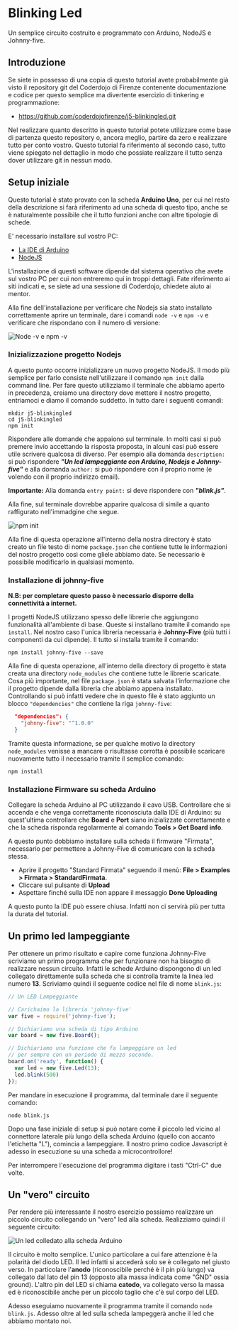 # Blinking Led
Un semplice circuito costruito e programmato con Arduino, NodeJS e Johnny-five.

## Introduzione

Se siete in possesso di una copia di questo tutorial avete probabilmente già visto il repository git del Coderdojo di Firenze contenente documentazione e codice per questo semplice ma divertente esercizio di tinkering e programmazione:
- https://github.com/coderdojofirenze/j5-blinkingled.git

Nel realizzare quanto descritto in questo tutorial potete utilizzare come base di partenza questo repository o, ancora meglio, partire da zero e realizzare tutto per conto vostro. Questo tutorial fa riferimento al secondo caso, tutto viene spiegato nel dettaglio in modo che possiate realizzare il tutto senza dover utilizzare git in nessun modo.

## Setup iniziale

Questo tutorial è stato provato con la scheda **Arduino Uno**, per cui nel resto della descrizione si farà riferimento ad una scheda di questo tipo, anche se è naturalmente possibile che il tutto funzioni anche con altre tipologie di schede.

E' necessario installare sul vostro PC:
- [La IDE di Arduino](https://www.arduino.cc/en/main/software)
- [NodeJS](https://nodejs.org/it/)

L'installazione di questi software dipende dal sistema operativo che avete sul vostro PC per cui non entreremo qui in troppi dettagli. Fate riferimento ai siti indicati e, se siete ad una sessione di Coderdojo, chiedete aiuto ai mentor.

Alla fine dell'installazione per verificare che Nodejs sia stato installato correttamente aprire un terminale, dare i comandi `node -v` e `npm -v` e verificare che rispondano con il numero di versione:

![Node -v e npm -v](assets/node_installation_ok.bmp)

### Inizializzazione progetto Nodejs

A questo punto occorre inizializzare un nuovo progetto NodeJS. Il modo più semplice per farlo consiste nell'utilizzare il comando `npm init` dalla command line. Per fare questo utilizziamo il terminale che abbiamo aperto in precedenza, creiamo una directory dove mettere il nostro progetto, entriamoci e diamo il comando suddetto. In tutto dare i seguenti comandi:

```
mkdir j5-blinkingled
cd j5-blinkingled
npm init
```

Rispondere alle domande che appaiono sul terminale. In molti casi si può premere invio accettando la risposta proposta, in alcuni casi può essere utile scrivere qualcosa di diverso. Per esempio alla domanda `description:` si può rispondere **_"Un led lampeggiante con Arduino, Nodejs e Johnny-five"_**  e alla domanda `author:` si può rispondere con il proprio nome (e volendo con il proprio indirizzo email).

**Importante:** Alla domanda `entry point:` si deve rispondere con **_"blink.js"_**.

Alla fine, sul terminale dovrebbe apparire qualcosa di simile a quanto raffigurato nell'immadgine che segue.

![npm init](assets/npm_init.bmp)

Alla fine di questa operazione all'interno della nostra directory è stato creato un file testo di nome `package.json` che contiene tutte le informazioni del nostro progetto così come gliele abbiamo date. Se necessario è possibile modificarlo in qualsiasi momento.

### Installazione di johnny-five

**N.B: per completare questo passo è necessario disporre della connettività a internet.**

I progetti NodeJS utilizzano spesso delle librerie che aggiungono funzionalità all'ambiente di base. Queste si installano tramite il comando `npm install`. Nel nostro caso l'unica libreria necessaria è **Johnny-Five** (più tutti i componenti da cui dipende). Il tutto si installa tramite il comando:

```
npm install johnny-five --save
```

Alla fine di questa operazione, all'interno della directory di progetto è stata creata una directory `node_modules` che contiene tutte le librerie scaricate. Cosa più importante, nel file `package.json` è stata salvata l'informazione che il progetto dipende dalla libreria che abbiamo appena installato. Controllando si può infatti vedere che in questo file è stato aggiunto un blocco `"dependencies"` che contiene la riga `johnny-five`:

```json
  "dependencies": {
    "johnny-five": "^1.0.0"
  }
  ```

Tramite questa informazione, se per qualche motivo la directory `node_modules` venisse a mancare o risultasse corrotta è possibile scaricare nuovamente tutto il necessario tramite il semplice comando:

```
npm install
```

### Installazione Firmware su scheda Arduino

Collegare la scheda Arduino al PC utilizzando il cavo USB. Controllare che si accenda e che venga correttamente riconosciuta dalla IDE di Arduino: su quest'ultima controllare che **Board** e **Port** siano inizializzate correttamente e che la scheda risponda regolarmente al comando **Tools > Get Board info**.

A questo punto dobbiamo installare sulla scheda il firmware "Firmata", necessario per permettere a Johnny-Five di comunicare con la scheda stessa.

* Aprire il progetto "Standard Firmata" seguendo il menù: **File > Examples > Firmata > StandardFirmata**.
* Cliccare sul pulsante di **Upload**
* Aspettare finché sulla IDE non appare il messaggio **Done Uploading**

A questo punto la IDE può essere chiusa. Infatti non ci servirà più per tutta la durata del tutorial.

## Un primo led lampeggiante

Per ottenere un primo risultato e capire come funziona Johnny-Five scriviamo un primo programma che per funzionare non ha bisogno di realizzare nessun circuito. Infatti le schede Arduino dispongono di un led collegato direttamente sulla scheda che si controlla tramite la linea led numero **13**. Scriviamo quindi il seguente codice nel file di nome `blink.js`:

```javascript
// Un LED Lampeggiante

// Carichaimo la libreria 'johnny-five'
var five = require('johnny-five');

// Dichiariamo una scheda di tipo Arduino
var board = new five.Board();

// Dichiariamo una funzione che fa lampeggiare un led
// per sempre con un periodo di mezzo secondo.
board.on('ready', function() {
  var led = new five.Led(13);
  led.blink(500)
});
```

Per mandare in esecuzione il programma, dal terminale dare il seguente comando:

```
node blink.js
```

Dopo una fase iniziale di setup si può notare come il piccolo led vicino al connettore laterale più lungo della scheda Arduino (quello con accanto l'etichetta "L"), comincia a lampeggiare. Il nostro primo codice Javascript è adesso in esecuzione su una scheda a microcontrollore!

Per interrompere l'esecuzione del programma digitare i tasti "Ctrl-C" due volte.

## Un "vero" circuito

Per rendere più interessante il nostro esercizio possiamo realizzare un piccolo circuito collegando un "vero" led alla scheda. Realizziamo quindi il seguente circuito:

![Un led colledato alla scheda Arduino](assets/arduino_single_led.bmp)

Il circuito è molto semplice. L'unico particolare a cui fare attenzione è la polarità del diodo LED. Il led infatti si accederà solo se è collegato nel giusto verso. In particolare l'**anodo** (riconoscibile perché è il pin più lungo) va collegato dal lato del pin 13 (opposto alla massa indicata come "GND" ossia ground). L'altro pin del LED si chiama **catodo**, va collegato verso la massa ed è riconoscibile anche per un piccolo taglio che c'è sul corpo del LED.

Adesso eseguiamo nuovamente il programma tramite il comando `node blink.js`. Adesso oltre al led sulla scheda lampeggerà anche il led che abbiamo montato noi.
